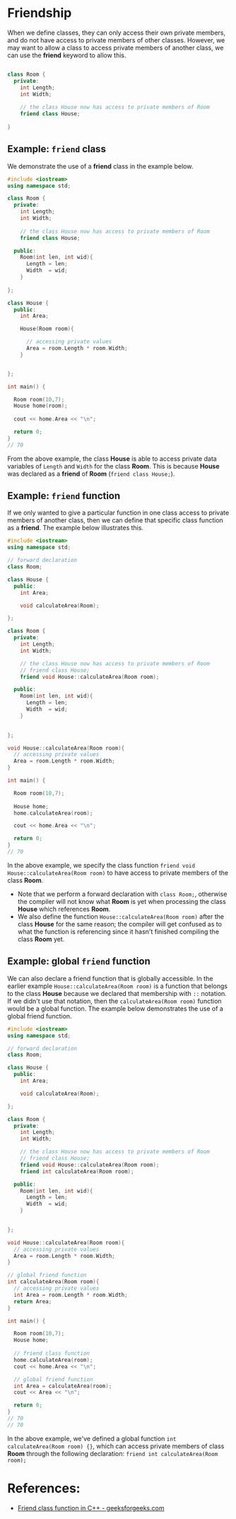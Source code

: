 # Friendship

When we define classes, they can only access their own private members, and do not have access to private members of other classes. However, we may want to allow a class to access private members of another class, we can use the __friend__ keyword to allow this.

```c++

class Room {
  private:
    int Length;
    int Width;
    
    // the class House now has access to private members of Room
    friend class House;
    
}
```


## Example: `friend` class
We demonstrate the use of a __friend__ class in the example below.
```c++
#include <iostream>
using namespace std;

class Room {
  private:
    int Length;
    int Width;
    
    // the class House now has access to private members of Room
    friend class House;

  public:
    Room(int len, int wid){
      Length = len;
      Width  = wid;
    }
    
};

class House {
  public: 
    int Area;

    House(Room room){

      // accessing private values
      Area = room.Length * room.Width;
    }


};

int main() {

  Room room(10,7);
  House home(room);
  
  cout << home.Area << "\n";

  return 0;
}
// 70
```
From the above example, the class __House__ is able to access private data variables of `Length` and `Width` for the class __Room__. This is because __House__ was declared as a __friend__ of __Room__ (`friend class House;`).

## Example: `friend` function
If we only wanted to give a particular function in one class access to private members of another class, then we can define that specific class function as a __friend__. The example below illustrates this.
```c++
#include <iostream>
using namespace std;

// forward declaration
class Room; 

class House {
  public: 
    int Area;

    void calculateArea(Room);

};

class Room {
  private:
    int Length;
    int Width;

    // the class House now has access to private members of Room
    // friend class House;
    friend void House::calculateArea(Room room);

  public:
    Room(int len, int wid){
      Length = len;
      Width  = wid;
    }

    
};

void House::calculateArea(Room room){
  // accessing private values
  Area = room.Length * room.Width;
}

int main() {

  Room room(10,7);
  
  House home;
  home.calculateArea(room);

  cout << home.Area << "\n";

  return 0;
}
// 70
```
In the above example, we specify the class function `friend void House::calculateArea(Room room)` to have access to private members of the class __Room__. 
- Note that we perform a forward declaration with `class Room;`, otherwise the compiler will not know what __Room__ is yet when processing the class __House__ which references __Room__. 
- We also define the function `House::calculateArea(Room room)` after the class __House__ for the same reason; the compiler will get confused as to what the function is referencing since it hasn't finished compiling the class __Room__ yet.

## Example: global  `friend` function
We can also declare a friend function that is globally accessible. In the earlier example `House::calculateArea(Room room)` is a function that belongs to the class __House__ because we declared that membership with `::` notation. If we didn't use that notation, then the `calculateArea(Room room)` function would be a global function. The example below demonstrates the use of a global friend function.
```c++
#include <iostream>
using namespace std;

// forward declaration
class Room; 

class House {
  public: 
    int Area;

    void calculateArea(Room);

};

class Room {
  private:
    int Length;
    int Width;

    // the class House now has access to private members of Room
    // friend class House;
    friend void House::calculateArea(Room room);
    friend int calculateArea(Room room);

  public:
    Room(int len, int wid){
      Length = len;
      Width  = wid;
    }

    
};

void House::calculateArea(Room room){
  // accessing private values
  Area = room.Length * room.Width;
}

// global friend function
int calculateArea(Room room){
  // accessing private values
  int Area = room.Length * room.Width;
  return Area;
}

int main() {

  Room room(10,7);
  House home;
  
  // friend class function
  home.calculateArea(room);
  cout << home.Area << "\n";

  // global friend function
  int Area = calculateArea(room);
  cout << Area << "\n";

  return 0;
}
// 70
// 70
```
In the above example, we've defined a global function `int calculateArea(Room room) {}`, which can access private members of class __Room__ through the following declaration: `friend int calculateArea(Room room);`

# References:
- [Friend class function in C++ - geeksforgeeks.com](https://www.geeksforgeeks.org/friend-class-function-cpp/)

